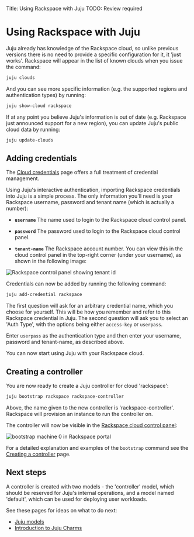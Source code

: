 Title: Using Rackspace with Juju
TODO:  Review required

# Using Rackspace with Juju

Juju already has knowledge of the Rackspace cloud, so unlike previous versions there
is no need to provide a specific configuration for it, it 'just works'. Rackspace
will appear in the list of known clouds when you issue the command:

```bash
juju clouds
```
And you can see more specific information (e.g. the supported regions and
authentication types) by running:

```bash
juju show-cloud rackspace
```
If at any point you believe Juju's information is out of date (e.g. Rackspace just
announced support for a new region), you can update Juju's public cloud data by
running:

```bash
juju update-clouds
```

## Adding credentials

The [Cloud credentials][credentials] page offers a full treatment of credential
management.

Using Juju's interactive authentication, importing Rackspace credentials into
Juju is a simple process. The only information you'll need is your Rackspace
username, password and tenant name (which is actually a number):

 - **`username`** The name used to login to the Rackspace cloud control panel.

 - **`password`** The password used to login to the Rackspace cloud
   control panel.

 - **`tenant-name`** The Rackspace account number. You can view this in
    the cloud control panel in the top-right corner (under your username), as
    shown in the following image:

![Rackspace control panel showing tenant id](./media/config-rackspace_tenant_id.png)


Credentials can now be added by running the following command:

```bash
juju add-credential rackspace
```

The first question will ask for an arbitrary credential name, which you choose
for yourself. This will be how you remember and refer to this Rackspace
credential in Juju. The second question will ask you to select an 'Auth Type',
with the options being either `access-key` or `userpass`.

Enter `userpass` as the authentication type and then enter your username,
password and tenant-name, as described above.

You can now start using Juju with your Rackspace cloud.

## Creating a controller

You are now ready to create a Juju controller for cloud 'rackspace':

```bash
juju bootstrap rackspace rackspace-controller
```

Above, the name given to the new controller is 'rackspace-controller'.
Rackspace will provision an instance to run the controller on.

The controller will now be visible in the
[Rackspace cloud control panel][rscontrolpanel]:

![bootstrap machine 0 in Rackspace portal](./media/config-rackspace_portal-machine_0.png)

For a detailed explanation and examples of the `bootstrap` command see the
[Creating a controller][controllers-creating] page.

## Next steps

A controller is created with two models - the 'controller' model, which
should be reserved for Juju's internal operations, and a model named
'default', which can be used for deploying user workloads.

See these pages for ideas on what to do next:

 - [Juju models][models]
 - [Introduction to Juju Charms][charms]


<!-- LINKS -->

[controllers-creating]: ./controllers-creating.md
[rscontrolpanel]: https://mycloud.rackspace.com
[models]: ./models.md
[charms]: ./charms.md
[credentials]: ./credentials.md
